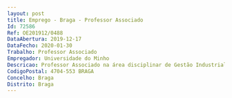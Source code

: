 ```yaml
--- 
layout: post
title: Emprego - Braga - Professor Associado
Id: 72586
Ref: OE201912/0488
DataAbertura: 2019-12-17
DataFecho: 2020-01-30
Trabalho: Professor Associado
Empregador: Universidade do Minho
Descricao: Professor Associado na área disciplinar de Gestão Industrial e da Tecnologia.
CodigoPostal: 4704-553 BRAGA
Concelho: Braga
Distrito: Braga
--- 
```

